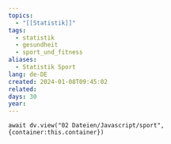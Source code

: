 ```yaml
---
topics:
  - "[[Statistik]]"
tags:
  - statistik
  - gesundheit
  - sport_und_fitness
aliases:
  - Statistik Sport
lang: de-DE
created: 2024-01-08T09:45:02
related: 
days: 30
year:
---
```


```dataviewjs
await dv.view("02 Dateien/Javascript/sport", {container:this.container})
```
